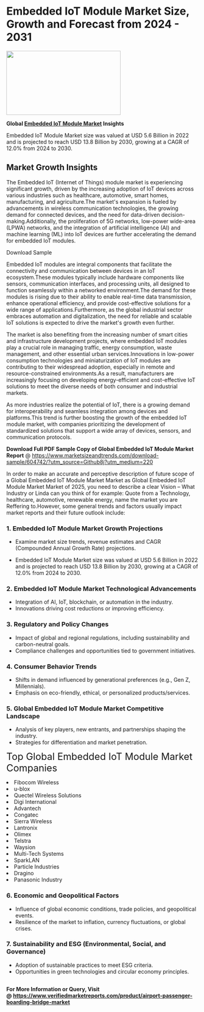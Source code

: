 <H1>Embedded IoT Module Market Size, Growth and Forecast from 2024 - 2031</H1><img class="aligncenter size-medium wp-image-584254" src="https://thirdeyenews.in/wp-content/uploads/2024/09/Global-Market-Research-300x168.jpeg" alt="" width="300" height="168" /><p><strong>Global&nbsp;<a href="https://www.marketsizeandtrends.com/download-sample/604742/?utm_source=Github8j?utm_medium=220">Embedded IoT Module Market</a> Insights</strong></p><p>Embedded IoT Module Market size was valued at USD 5.6 Billion in 2022 and is projected to reach USD 13.8 Billion by 2030, growing at a CAGR of 12.0% from 2024 to 2030.</p><p><h2>Market Growth Insights</h2> <p>The Embedded IoT (Internet of Things) module market is experiencing significant growth, driven by the increasing adoption of IoT devices across various industries such as healthcare, automotive, smart homes, manufacturing, and agriculture.The market's expansion is fueled by advancements in wireless communication technologies, the growing demand for connected devices, and the need for data-driven decision-making.Additionally, the proliferation of 5G networks, low-power wide-area (LPWA) networks, and the integration of artificial intelligence (AI) and machine learning (ML) into IoT devices are further accelerating the demand for embedded IoT modules.</p> <p>Download Sample</p> <p>Embedded IoT modules are integral components that facilitate the connectivity and communication between devices in an IoT ecosystem.These modules typically include hardware components like sensors, communication interfaces, and processing units, all designed to function seamlessly within a networked environment.The demand for these modules is rising due to their ability to enable real-time data transmission, enhance operational efficiency, and provide cost-effective solutions for a wide range of applications.Furthermore, as the global industrial sector embraces automation and digitalization, the need for reliable and scalable IoT solutions is expected to drive the market's growth even further.</p> <p>The market is also benefiting from the increasing number of smart cities and infrastructure development projects, where embedded IoT modules play a crucial role in managing traffic, energy consumption, waste management, and other essential urban services.Innovations in low-power consumption technologies and miniaturization of IoT modules are contributing to their widespread adoption, especially in remote and resource-constrained environments.As a result, manufacturers are increasingly focusing on developing energy-efficient and cost-effective IoT solutions to meet the diverse needs of both consumer and industrial markets.</p> <p>As more industries realize the potential of IoT, there is a growing demand for interoperability and seamless integration among devices and platforms.This trend is further boosting the growth of the embedded IoT module market, with companies prioritizing the development of standardized solutions that support a wide array of devices, sensors, and communication protocols.</p> <p></p><p><span class=""><strong>Download Full PDF Sample Copy of Global Embedded IoT Module Market Report</strong> @ <a href="https://www.marketsizeandtrends.com/download-sample/604742/?utm_source=Github8j?utm_medium=220" target="_blank">https://www.marketsizeandtrends.com/download-sample/604742/?utm_source=Github8j?utm_medium=220</a></span></p><p>In order to make an accurate and perceptive description of future scope of a Global&nbsp;Embedded IoT Module Market Market as Global&nbsp;Embedded IoT Module Market Market of 2025, you need to describe a clear Vision &ndash; What Industry or Linda can you think of for example: Quote from a Technology, healthcare, automotive, renewable energy, name the market you are Reffering to.However, some general trends and factors usually impact market reports and their future outlook include:</p><h3>1.&nbsp;<strong>Embedded IoT Module Market Growth Projections</strong></h3><ul><li>Examine market size trends, revenue estimates and CAGR (Compounded Annual Growth Rate) projections.</li><li><p>Embedded IoT Module Market size was valued at USD 5.6 Billion in 2022 and is projected to reach USD 13.8 Billion by 2030, growing at a CAGR of 12.0% from 2024 to 2030.</p></li></ul><h3>2.&nbsp;<strong>Embedded IoT Module Market Technological Advancements</strong></h3><ul><li>Integration of AI, IoT, blockchain, or automation in the industry.</li><li>Innovations driving cost reductions or improving efficiency.</li></ul><h3>3.&nbsp;<strong>Regulatory and Policy Changes</strong></h3><ul><li>Impact of global and regional regulations, including sustainability and carbon-neutral goals.</li><li>Compliance challenges and opportunities tied to government initiatives.</li></ul><h3>4.&nbsp;<strong>Consumer Behavior Trends</strong></h3><ul><li>Shifts in demand influenced by generational preferences (e.g., Gen Z, Millennials).</li><li>Emphasis on eco-friendly, ethical, or personalized products/services.</li></ul><h3>5.&nbsp;<strong>Global Embedded IoT Module Market Competitive Landscape</strong></h3><ul><li>Analysis of key players, new entrants, and partnerships shaping the industry.</li><li>Strategies for differentiation and market penetration.</li></ul><p data-pm-slice="1 1 []"><span style="color: inherit; font-family: inherit; font-size: 25px;">Top Global Embedded IoT Module Market Companies</span></p><div class="" data-test-id=""><p><li>Fibocom Wireless</li><li> u-blox</li><li> Quectel Wireless Solutions</li><li> Digi International</li><li> Advantech</li><li> Congatec</li><li> Sierra Wireless</li><li> Lantronix</li><li> Olimex</li><li> Telstra</li><li> Waysion</li><li> Multi-Tech Systems</li><li> SparkLAN</li><li> Particle Industries</li><li> Dragino</li><li> Panasonic Industry</li></p></div><h3>6.&nbsp;<strong>Economic and Geopolitical Factors</strong></h3><ul><li>Influence of global economic conditions, trade policies, and geopolitical events.</li><li>Resilience of the market to inflation, currency fluctuations, or global crises.</li></ul><h3>7.&nbsp;<strong>Sustainability and ESG (Environmental, Social, and Governance)</strong></h3><ul><li>Adoption of sustainable practices to meet ESG criteria.</li><li>Opportunities in green technologies and circular economy principles.</li></ul><h2><strong style="font-size: 14px;">For More Information or Query, Visit @&nbsp;</strong><a style="background-color: #ffffff; font-size: 14px;" href="https://www.marketsizeandtrends.com/report/embedded-iot-module-market/" target="_blank">https://www.verifiedmarketreports.com/product/airport-passenger-boarding-bridge-market</a></h2>